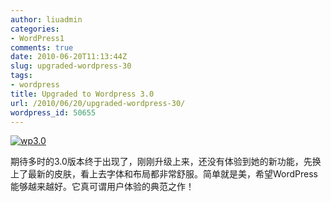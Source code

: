 ```yaml
---
author: liuadmin
categories:
- WordPress1
comments: true
date: 2010-06-20T11:13:44Z
slug: upgraded-wordpress-30
tags:
- wordpress
title: Upgraded to Wordpress 3.0
url: /2010/06/20/upgraded-wordpress-30/
wordpress_id: 50655
---
```


[![wp3.0](http://cdn1.martinliu.cn/wp-content/uploads/2010/06/wp3.0.png)](http://cdn1.martinliu.cn/wp-content/uploads/2010/06/wp3.0.png)




期待多时的3.0版本终于出现了，刚刚升级上来，还没有体验到她的新功能，先换上了最新的皮肤，看上去字体和布局都非常舒服。简单就是美，希望WordPress能够越来越好。它真可谓用户体验的典范之作！
